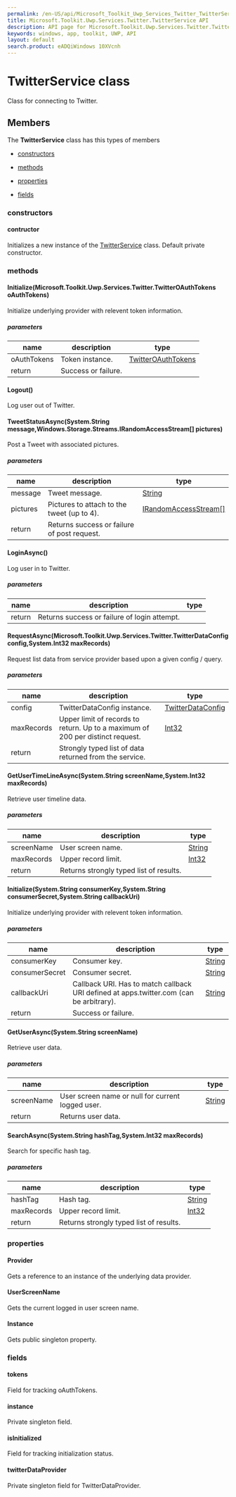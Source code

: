 ```yaml
---
permalink: /en-US/api/Microsoft_Toolkit_Uwp_Services_Twitter_TwitterService.htm
title: Microsoft.Toolkit.Uwp.Services.Twitter.TwitterService API 
description: API page for Microsoft.Toolkit.Uwp.Services.Twitter.TwitterService
keywords: windows, app, toolkit, UWP, API
layout: default
search.product: eADQiWindows 10XVcnh
---
```



# TwitterService class

Class for connecting to Twitter.

## Members

The **TwitterService** class has this types of members

* [constructors](#constructors)

* [methods](#methods)

* [properties](#properties)

* [fields](#fields)

### constructors

#### contructor

Initializes a new instance of the [TwitterService](Microsoft_Toolkit_Uwp_Services_Twitter_TwitterService.htm) class. Default private constructor.



### methods

#### Initialize(Microsoft.Toolkit.Uwp.Services.Twitter.TwitterOAuthTokens oAuthTokens)

Initialize underlying provider with relevent token information.

##### parameters



| name | description | type || --- | --- | --- || oAuthTokens | Token instance. | [TwitterOAuthTokens](Microsoft_Toolkit_Uwp_Services_Twitter_TwitterOAuthTokens.htm) || return |Success or failure. |


#### Logout()

Log user out of Twitter.



#### TweetStatusAsync(System.String message,Windows.Storage.Streams.IRandomAccessStream[] pictures)

Post a Tweet with associated pictures.

##### parameters



| name | description | type || --- | --- | --- || message | Tweet message. | [String](https://msdn.microsoft.com/library/windows/apps/System.String) || pictures | Pictures to attach to the tweet (up to 4). | [IRandomAccessStream[]](https://msdn.microsoft.com/library/windows/apps/Windows.Storage.Streams.IRandomAccessStream) || return |Returns success or failure of post request. |


#### LoginAsync()

Log user in to Twitter.

##### parameters



| name | description | type || --- | --- | --- || return |Returns success or failure of login attempt. |


#### RequestAsync(Microsoft.Toolkit.Uwp.Services.Twitter.TwitterDataConfig config,System.Int32 maxRecords)

Request list data from service provider based upon a given config / query.

##### parameters



| name | description | type || --- | --- | --- || config | TwitterDataConfig instance. | [TwitterDataConfig](Microsoft_Toolkit_Uwp_Services_Twitter_TwitterDataConfig.htm) || maxRecords | Upper limit of records to return. Up to a maximum of 200 per distinct request. | [Int32](https://msdn.microsoft.com/library/windows/apps/System.Int32) || return |Strongly typed list of data returned from the service. |


#### GetUserTimeLineAsync(System.String screenName,System.Int32 maxRecords)

Retrieve user timeline data.

##### parameters



| name | description | type || --- | --- | --- || screenName | User screen name. | [String](https://msdn.microsoft.com/library/windows/apps/System.String) || maxRecords | Upper record limit. | [Int32](https://msdn.microsoft.com/library/windows/apps/System.Int32) || return |Returns strongly typed list of results. |


#### Initialize(System.String consumerKey,System.String consumerSecret,System.String callbackUri)

Initialize underlying provider with relevent token information.

##### parameters



| name | description | type || --- | --- | --- || consumerKey | Consumer key. | [String](https://msdn.microsoft.com/library/windows/apps/System.String) || consumerSecret | Consumer secret. | [String](https://msdn.microsoft.com/library/windows/apps/System.String) || callbackUri | Callback URI. Has to match callback URI defined at apps.twitter.com (can be arbitrary). | [String](https://msdn.microsoft.com/library/windows/apps/System.String) || return |Success or failure. |


#### GetUserAsync(System.String screenName)

Retrieve user data.

##### parameters



| name | description | type || --- | --- | --- || screenName | User screen name or null for current logged user. | [String](https://msdn.microsoft.com/library/windows/apps/System.String) || return |Returns user data. |


#### SearchAsync(System.String hashTag,System.Int32 maxRecords)

Search for specific hash tag.

##### parameters



| name | description | type || --- | --- | --- || hashTag | Hash tag. | [String](https://msdn.microsoft.com/library/windows/apps/System.String) || maxRecords | Upper record limit. | [Int32](https://msdn.microsoft.com/library/windows/apps/System.Int32) || return |Returns strongly typed list of results. |


### properties

#### Provider

Gets a reference to an instance of the underlying data provider.



#### UserScreenName

Gets the current logged in user screen name.



#### Instance

Gets public singleton property.



### fields

#### tokens

Field for tracking oAuthTokens.



#### instance

Private singleton field.



#### isInitialized

Field for tracking initialization status.



#### twitterDataProvider

Private singleton field for TwitterDataProvider.


